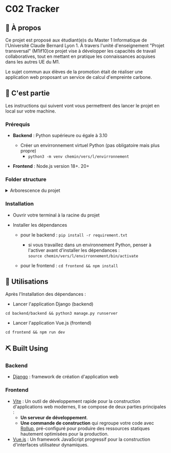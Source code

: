 
# C02 Tracker

## 🧐 À propos

Ce projet est proposé aux étudiant(e)s du Master 1 Informatique de l'Université Claude Bernard Lyon 1. À travers l'unité d'enseignement "Projet transversal" (M1if10)ce projet vise à développer les capacités de travail collaboratives, tout en mettant en pratique les connaissances acquises dans les autres UE du M1. 

Le sujet commun aux élèves de la promotion était de réaliser une application web proposant un service de calcul d'empreinte carbone.

## 🏁 C'est partie

Les instructions qui suivent vont vous permettrent des lancer le projet en local sur votre machine.

### Prérequis

- **Backend** : Python supérieure ou égale à 3.10
  - Créer un envirronnement virtuel Python (pas obligatoire mais plus propre)
    - `python3 -m venv chemin/vers/l/envirronnement`
  

-  **Frontend** :  Node.js version 18+. 20+

### Folder structure

<details>
<summary>Arborescence du projet</summary>

```
.
├── backend
│   ├── backend
│   │   └── __pycache__
│   ├── django_app
│   │   ├── __pycache__
│   │   └── migrations
│   │       └── __pycache__
│   ├── postman
│   └── static
│       ├── admin
│       │   ├── css
│       │   │   └── vendor
│       │   │       └── select2
│       │   ├── img
│       │   │   └── gis
│       │   └── js
│       │       ├── admin
│       │       └── vendor
│       │           ├── jquery
│       │           ├── select2
│       │           │   └── i18n
│       │           └── xregexp
│       └── rest_framework
│           ├── css
│           ├── docs
│           │   ├── css
│           │   ├── img
│           │   └── js
│           ├── fonts
│           ├── img
│           └── js
└── frontend
    ├── public
    └── src
        ├── api
        ├── assets
        ├── components
        │   ├── auth
        │   ├── dashboard
        │   │   └── sidebar
        │   ├── footer
        │   ├── navbar
        │   ├── save
        │   └── ui
        │       ├── avatar
        │       ├── button
        │       ├── card
        │       └── dropdown-menu
        ├── layouts
        ├── lib
        ├── pages
        │   ├── protected
        │   └── public
        ├── router
        ├── store
        └── validation

```

</details>

### Installation

- Ouvrir votre terminal à la racine du projet

- Installer les dépendances

    - pour le backend :
    `pip install -r requirement.txt `
      - si vous travaillez dans un environnement Python, penser à l'activer avant d'installer les dépendances : \
        `source chemin/vers/l/envirronnement/bin/activate`

    - pour le frontend :
    `cd frontend && npm install `

    

## 🎈 Utilisations

Après l'Installation des dépendances :

- Lancer l'application Django (backend)

```shell
cd backend/backend && python3 manage.py runserver
```

- Lancer l'application Vue.js (frontend)

```shell
cd frontend && npm run dev
```

## ⛏️ Built Using

### Backend

- [Django](https://www.djangoproject.com/) : framework de création d'application web

### Frontend
- [Vite](https://vitejs.dev/) : Un outil de développement rapide pour la construction d'applications web modernes, Il se compose de deux parties principales :
  * **Un serveur de développement**.
  * **Une commande de construction** qui regroupe votre code avec [Rollup](https://rollupjs.org/), pré-configuré pour produire des ressources statiques hautement optimisées pour la production.
- [Vue.js](https://vuejs.org/) : Un framework JavaScript progressif pour la construction d'interfaces utilisateur dynamiques.



